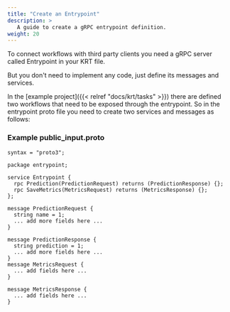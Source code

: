 ```yaml
---
title: "Create an Entrypoint"
description: >
   A guide to create a gRPC entrypoint definition.
weight: 20
---
```


To connect workflows with third party clients you need a gRPC server called Entrypoint in your KRT file. 

But you don't need to implement any code, just define its messages and services.

In the [example project]({{< relref "docs/krt/tasks" >}}) there are defined two workflows that need to be exposed
through the entrypoint. So in the entrypoint proto file you need to create two services and messages as follows:


### Example public_input.proto

``` 
syntax = "proto3";

package entrypoint;

service Entrypoint {
  rpc Prediction(PredictionRequest) returns (PredictionResponse) {};
  rpc SaveMetrics(MetricsRequest) returns (MetricsResponse) {};
};

message PredictionRequest {
  string name = 1;
  ... add more fields here ...
}

message PredictionResponse {
  string prediction = 1;
  ... add more fields here ...
}
message MetricsRequest {
  ... add fields here ...
}

message MetricsResponse {
  ... add fields here ...
}

```